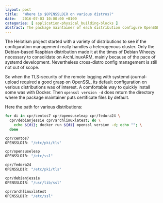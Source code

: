 ```yaml
---
layout: post
title:  "Where is $OPENSSLDIR on various distros?"
date:   2016-07-03 10:00:00 +0100
categories: [ application-physical_building-blocks ]
abstract: The package maintainer of each distribution configure OpenSSL slightly different. To potentially put certificate files in the standard location various distributions were tested for $OPENSSLDIR with the help of Docker.
---
```


The Helotism project started with a variety of distributions to see if the configuration management really handles a heterogenous cluster. Only the Debian-based Raspbian distribution made it at the times of Debian Wheezy necessary to consolidate on ArchLinuxARM, mainly because of the pace of systemd development. Nevertheless cross-distro config management is still not out of scope.

So when the TLS-security of the remote logging with systemd-journal-upload required a good grasp on OpenSSL, its default configuration on verious distributions was of interest. A comfortable way to quickly install some was with Docker. Then `openssl version -d` does return the directory where the package maintainer puts certificate files by default.

Here the path for various distributions:

```bash
for di in cpr/centos7 cpr/opensuseleap cpr/fedora24 \
  cpr/debianjessie cpr/archlinuxlatest; do \
    echo ${di}; docker run ${di} openssl version -d; echo ""; \
  done

cpr/centos7
OPENSSLDIR: "/etc/pki/tls"

cpr/opensuseleap
OPENSSLDIR: "/etc/ssl"

cpr/fedora24
OPENSSLDIR: "/etc/pki/tls"

cpr/debianjessie
OPENSSLDIR: "/usr/lib/ssl"

cpr/archlinuxlatest
OPENSSLDIR: "/etc/ssl"
```

